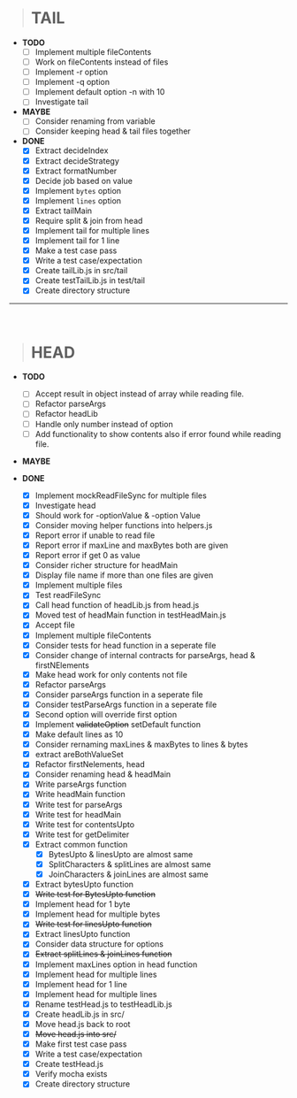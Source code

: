  > # TAIL

- **TODO**
  - [ ] Implement multiple fileContents
  - [ ] Work on fileContents instead of files
  - [ ] Implement -r option
  - [ ] Implement -q option
  - [ ] Implement default option -n with 10 
  - [ ] Investigate tail

- **MAYBE**
  - [ ] Consider renaming from variable
  - [ ] Consider keeping head & tail files together

- **DONE**
  - [x] Extract decideIndex
  - [x] Extract decideStrategy
  - [x] Extract formatNumber
  - [x] Decide job based on value 
  - [x] Implement `bytes` option
  - [x] Implement `lines` option
  - [x] Extract tailMain
  - [x] Require split & join from head
  - [x] Implement tail for multiple lines
  - [x] Implement tail for 1 line
  - [x] Make a test case pass
  - [x] Write a test case/expectation
  - [x] Create tailLib.js in src/tail
  - [x] Create testTailLib.js in test/tail
  - [x] Create directory structure
<hr>

<br/>

> # HEAD

- **TODO**
  - [ ] Accept result in object instead of array while reading file.
  - [ ] Refactor parseArgs 
  - [ ] Refactor headLib 
  - [ ] Handle only number instead of option
  - [ ] Add functionality to show contents also if error found while reading file.

- **MAYBE**

- **DONE**

  - [x] Implement mockReadFileSync for multiple files
  - [x] Investigate head
  - [x] Should work for -optionValue & -option Value
  - [x] Consider moving helper functions into helpers.js
  - [x] Report error if unable to read file
  - [x] Report error if maxLine and maxBytes both are given
  - [x] Report error if get 0 as value
  - [x] Consider richer structure for headMain
  - [x] Display file name if more than one files are given
  - [x] Implement multiple files
  - [x] Test readFileSync
  - [x] Call head function of headLib.js from head.js
  - [x] Moved test of headMain function in testHeadMain.js
  - [x] Accept file
  - [x] Implement multiple fileContents
  - [x] Consider tests for head function in a seperate file
  - [x] Consider change of internal contracts for parseArgs, head & firstNElements
  - [x] Make head work for only contents not file
  - [x] Refactor parseArgs
  - [x] Consider parseArgs function in a seperate file
  - [x] Consider testParseArgs function in a seperate file
  - [x] Second option will override first option
  - [x] Implement ~~validateOption~~ setDefault function
  - [x] Make default lines as 10
  - [x] Consider rernaming maxLines & maxBytes to lines & bytes
  - [x] extract areBothValueSet
  - [x] Refactor firstNelements, head
  - [x] Consider renaming head & headMain
  - [x] Write parseArgs function
  - [x] Write headMain function
  - [x] Write test for parseArgs
  - [x] Write test for headMain
  - [x] Write test for contentsUpto
  - [x] Write test for getDelimiter
  - [x] Extract common function
    - [x] BytesUpto & linesUpto are almost same
    - [x] SplitCharacters & splitLines are almost same
    - [x] JoinCharacters & joinLines are almost same
  - [x] Extract bytesUpto function
  - [x] ~~Write test for BytesUpto function~~
  - [x] Implement head for 1 byte
  - [x] Implement head for multiple bytes
  - [x] ~~Write test for linesUpto function~~
  - [x] Extract linesUpto function
  - [x] Consider data structure for options
  - [x] ~~Extract splitLines & joinLines function~~
  - [x] Implement maxLines option in head function
  - [x] Implement head for multiple lines
  - [x] Implement head for 1 line
  - [x] Implement head for multiple lines
  - [x] Rename testHead.js to testHeadLib.js
  - [x] Create headLib.js in src/
  - [x] Move head.js back to root
  - [x] ~~Move head.js into src/~~
  - [x] Make first test case pass
  - [x] Write a test case/expectation
  - [x] Create testHead.js
  - [x] Verify mocha exists
  - [x] Create directory structure
